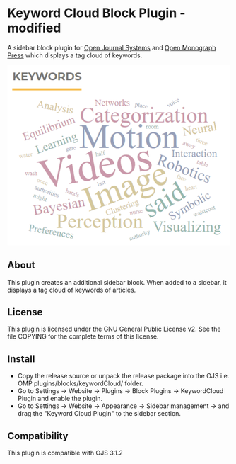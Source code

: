 # Keyword Cloud Block Plugin - modified
A sidebar block plugin for [Open Journal Systems](https://github.com/pkp/ojs) and [Open Monograph Press](https://github.com/pkp/omp) which displays a tag cloud of keywords.

![](snapshot.gif)

## About
This plugin creates an additional sidebar block. When added to a sidebar, it displays a tag cloud of keywords of articles.

## License
This plugin is licensed under the GNU General Public License v2. See the file
COPYING for the complete terms of this license.

## Install
 * Copy the release source or unpack the release package into the OJS i.e. OMP plugins/blocks/keywordCloud/ folder.
 * Go to Settings -> Website -> Plugins -> Block Plugins -> KeywordCloud Plugin and enable the plugin.
 * Go to Settings -> Website -> Appearance -> Sidebar management -> and drag the "Keyword Cloud Plugin" to the sidebar section.

## Compatibility
This plugin is compatible with OJS 3.1.2
